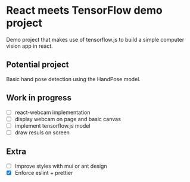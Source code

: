 # React meets TensorFlow demo project

Demo project that makes use of tensorflow.js to build a simple computer vision app in react.

## Potential project

Basic hand pose detection using the HandPose model.

## Work in progress

- [ ] react-webcam implementation
- [ ] display webcam on page and basic canvas
- [ ] implement tensorflow.js model
- [ ] draw resuls on screen

## Extra

- [ ] Improve styles with mui or ant design
- [x] Enforce eslint + prettier
